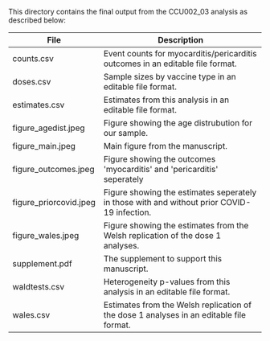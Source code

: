This directory contains the final output from the CCU002_03 analysis as described below:

| File                    | Description                                                                                                         |
|-------------------------|---------------------------------------------------------------------------------------------------------------------|
| counts.csv              | Event counts for myocarditis/pericarditis outcomes in an editable file format.                                      |
| doses.csv               | Sample sizes by vaccine type in an editable file format.                                                            |
| estimates.csv           | Estimates from this analysis in an editable file format.                                                            |
| figure_agedist.jpeg     | Figure showing the age distrubution for our sample.                                                                 |
| figure_main.jpeg        | Main figure from the manuscript.                                                                                    |
| figure_outcomes.jpeg    | Figure showing the outcomes 'myocarditis' and 'pericarditis' seperately                                             |
| figure_priorcovid.jpeg  | Figure showing the estimates seperately in those with and without prior COVID-19 infection.                         |
| figure_wales.jpeg       | Figure showing the estimates from the Welsh replication of the dose 1 analyses.                                     |
| supplement.pdf          | The supplement to support this manuscript.                                                                          |
| waldtests.csv           | Heterogeneity p-values from this analysis in an editable file format.                                               |
| wales.csv               | Estimates from the Welsh replication of the dose 1 analyses in an editable file format.                             |

